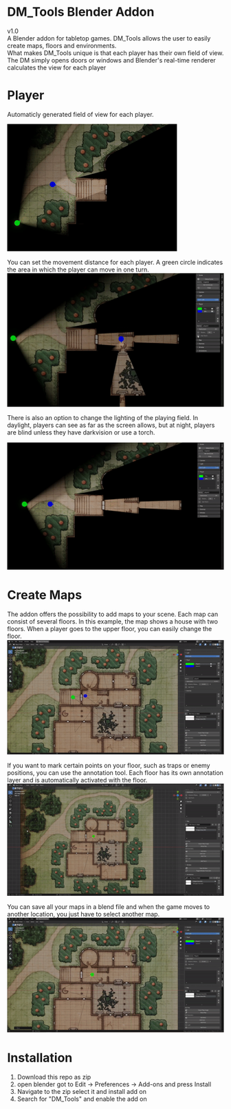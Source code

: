# DM_Tools Blender Addon
v1.0 <br/>
A Blender addon for tabletop games. DM_Tools allows the user to easily create maps, floors and environments.  
What makes DM_Tools unique is that each player has their own field of view. The DM simply opens doors or windows and Blender's real-time renderer calculates the view for each player

# Player
Automaticly generated field of view for each player.

![biggif_example](/doc/field_of_view.gif) 
<br/>


You can set the movement distance for each player. A green circle indicates the area in which the player can move in one turn.
![biggif_example](/doc/walk_distance.gif) 
<br/>


There is also an option to change the lighting of the playing field. In daylight, players can see as far as the screen allows, but at night, players are blind unless they have darkvision or use a torch.

![biggif_example](/doc/day_night.gif) 
<br/>

# Create Maps
The addon offers the possibility to add maps to your scene. Each map can consist of several floors. In this example, the map shows a house with two floors.
When a player goes to the upper floor, you can easily change the floor. 
![biggif_example](/doc/floors.gif) 
<br/>

If you want to mark certain points on your floor, such as traps or enemy positions, you can use the annotation tool. Each floor has its own annotation layer and is automatically activated with the floor.
![biggif_example](/doc/annotations.gif) 
<br/>

You can save all your maps in a blend file and when the game moves to another location, you just have to select another map.   
![biggif_example](/doc/maps.gif) 
<br/>

# Installation
1. Download this repo as zip
2. open blender got to Edit -> Preferences -> Add-ons and press Install
3. Navigate to the zip select it and install add on
4. Search for "DM_Tools" and enable the add on
